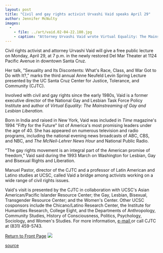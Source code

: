 ```yaml
---
layout: post
title: "Civil and gay rights activist Urvashi Vaid speaks April 29"
author: Jennifer McNulty
images:
  -
    - file: ../art/vaid.02-04-22.180.jpg
    - caption: "Attorney Urvashi Vaid wrote Virtual Equality: The Mainstreaming of Gay and Lesbian Liberation."
---
```


Civil rights activist and attorney Urvashi Vaid will give a free public lecture on Monday, April 29, at 7 p.m. in the newly restored Del Mar Theater at 1124 Pacific Avenue in downtown Santa Cruz.

Her talk, "Sexuality and Its Discontents: What's Race, Class, and War Got to Do with It?," marks the third annual Anne Neufeld Levin Spring Lecture presented by the UC Santa Cruz Center for Justice, Tolerance, and Community (CJTC).

Involved with civil and gay rights since the early 1980s, Vaid is a former executive director of the National Gay and Lesbian Task Force Policy Institute and author of _Virtual Equality: The Mainstreaming of Gay and Lesbian Liberation._

Born in India and raised in New York, Vaid was included in _Time_ magazine's 1994 "Fifty for the Future" list of America's most promising leaders under the age of 40. She has appeared on numerous television and radio programs, including the national evening news broadcasts of ABC, CBS, and NBC, and _The McNeil-Lehrer News Hour_ and National Public Radio.

"The gay rights movement is an integral part of the American promise of freedom," Vaid said during the 1993 March on Washington for Lesbian, Gay and Bisexual Rights and Liberation.

Manuel Pastor, director of the CJTC and a professor of Latin American and Latino studies at UCSC, called Vaid a bridge among activists working on a wide range of civil rights issues.

Vaid's visit is presented by the CJTC in collaboration with UCSC's Asian American/Pacific Islander Resource Center; the Gay, Lesbian, Bisexual, Transgender Resource Center; and the Women's Center. Other UCSC cosponsors include the Chicano/Latino Research Center, the Institute for Humanities Research, College Eight, and the Departments of Anthropology, Community Studies, History of Consciousness, Politics, Psychology, Sociology, and Women's Studies. For more information, [e-mail ][1]or call CJTC at (831) 459-5743.

  

[Return to Front Page][2] ![ ][3]

[1]: mailto:cjtc@cats.ucsc.edu
[2]: ../../index.html
[3]: ../../images/trans.gif

[source](http://www1.ucsc.edu/currents/01-02/04-22/activist.html "Permalink to activist")

